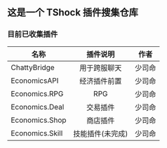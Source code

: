 ## 这是一个 TShock 插件搜集仓库

### 目前已收集插件

| 名称            |     插件说明     |  作者  |
| --------------- | :--------------: | :----: |
| ChattyBridge    |   用于跨服聊天   | 少司命 |
| EconomicsAPI    |   经济插件前置   | 少司命 |
| Economics.RPG   |       RPG        | 少司命 |
| Economics.Deal  |     交易插件     | 少司命 |
| Economics.Shop  |     商店插件     | 少司命 |
| Economics.Skill | 技能插件(未完成) | 少司命 |
